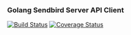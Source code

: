 ### Golang Sendbird Server API Client

[![Build Status](https://travis-ci.org/ippy04/sendbird.svg?branch=master)](https://travis-ci.org/ippy04/sendbird)
[![Coverage Status](https://coveralls.io/repos/github/ippy04/sendbird/badge.svg?branch=master)](https://coveralls.io/github/ippy04/sendbird?branch=master)